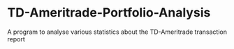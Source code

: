 # TD-Ameritrade-Portfolio-Analysis
A program to analyse various statistics about the TD-Ameritrade transaction report
